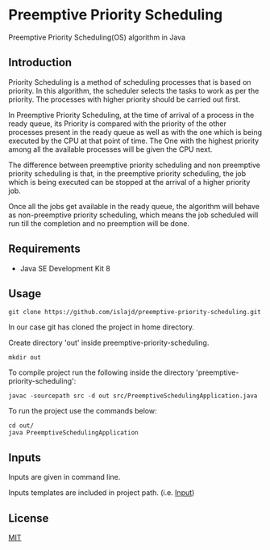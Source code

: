 # Preemptive Priority Scheduling
Preemptive Priority Scheduling(OS) algorithm in Java

## Introduction
Priority Scheduling is a method of scheduling processes that is based on priority. In this algorithm, the scheduler selects the tasks to work as per the priority.
The processes with higher priority should be carried out first.

In Preemptive Priority Scheduling, at the time of arrival of a process in the ready queue, its Priority is compared with the priority of the other processes present in the ready queue as well as with the one which is being executed by the CPU at that point of time. The One with the highest priority among all the available processes will be given the CPU next.

The difference between preemptive priority scheduling and non preemptive priority scheduling is that, in the preemptive priority scheduling, the job which is being executed can be stopped at the arrival of a higher priority job.

Once all the jobs get available in the ready queue, the algorithm will behave as non-preemptive priority scheduling, which means the job scheduled will run till the completion and no preemption will be done.

## Requirements
- Java SE Development Kit 8

## Usage
```
git clone https://github.com/islajd/preemptive-priority-scheduling.git
```
In our case git has cloned the project in home directory.

Create directory 'out' inside preemptive-priority-scheduling.
```
mkdir out
```
To compile project run the following inside the directory 'preemptive-priority-scheduling':
```
javac -sourcepath src -d out src/PreemptiveSchedulingApplication.java
```
To run the project use the commands below:
```
cd out/
java PreemptiveSchedulingApplication
```
## Inputs
Inputs are given in command line.

Inputs templates are included in project path. (i.e. [Input](inputs.in1.txt))
## License
[MIT](LICENSE)